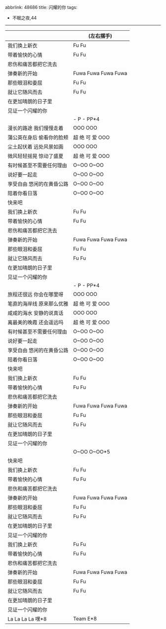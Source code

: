 abbrlink: 48686
title: 闪耀的你
tags:
  - 不眠之夜,44
---
|      |(左右摆手)|
|--|--|
|我们换上新衣|Fu Fu|
|带着愉快的心情|Fu Fu|
|悲伤和痛苦都把它洗去|      |
|弹奏新的开始|Fuwa Fuwa Fuwa Fuwa|
|那些眼泪和委屈|Fu Fu|
|就让它随风而去|Fu Fu|
|在更加晴朗的日子里|      |
|见证一个闪耀的你|      |
|      |- P - PP*4|
|漫长的路途 我们慢慢走着|OOO OOO|
|蒲公英在身后 偷看你的脸颊|超 绝 可 爱 OOO|
|尘土起伏着 远处风景如画|OOO OOO|
|微风轻轻摇晃 惊动了盛夏|超 绝 可 爱 OOO|
|有时候甚至不需要任何理由|O~OO O~OO|
|说好要一起走|O~OO O~OO|
|享受自由 悠闲的在黄昏公路|O~OO O~OO|
|陪着你看日落|O~OO O~OO|
|快来吧|      |
|我们换上新衣|Fu Fu|
|带着愉快的心情|Fu Fu|
|悲伤和痛苦都把它洗去|      |
|弹奏新的开始|Fuwa Fuwa Fuwa Fuwa|
|那些眼泪和委屈|Fu Fu|
|就让它随风而去|Fu Fu|
|在更加晴朗的日子里|      |
|见证一个闪耀的你|      |
|      |- P - PP*4|
|旅程还很远 你会在哪里呀|OOO OOO|
|笔直的海岸线 原来那么优雅|超 绝 可 爱 OOO|
|咸咸的海水 安静的说真话|OOO OOO|
|离最美的晚霞 还会遥远吗|超 绝 可 爱 OOO|
|有时候甚至不需要任何理由|O~OO O~OO|
|说好要一起走|O~OO O~OO|
|享受自由 悠闲的在黄昏公路|O~OO O~OO|
|陪着你看日落|O~OO O~OO|
|快来吧|      |
|我们换上新衣|Fu Fu|
|带着愉快的心情|Fu Fu|
|悲伤和痛苦都把它洗去|      |
|弹奏新的开始|Fuwa Fuwa Fuwa Fuwa|
|那些眼泪和委屈|Fu Fu|
|就让它随风而去|Fu Fu|
|在更加晴朗的日子里|      |
|见证一个闪耀的你|      |
|      |O~OO O~OO*5|
|快来吧|      |
|我们换上新衣|Fu Fu|
|带着愉快的心情|Fu Fu|
|悲伤和痛苦都把它洗去|      |
|弹奏新的开始|Fuwa Fuwa Fuwa Fuwa|
|那些眼泪和委屈|Fu Fu|
|就让它随风而去|Fu Fu|
|在更加晴朗的日子里|      |
|见证一个闪耀的你|      |
|我们换上新衣|Fu Fu|
|带着愉快的心情|Fu Fu|
|悲伤和痛苦都把它洗去|      |
|弹奏新的开始|Fuwa Fuwa Fuwa Fuwa|
|那些眼泪和委屈|Fu Fu|
|就让它随风而去|Fu Fu|
|在更加晴朗的日子里|      |
|见证一个闪耀的你|      |
|La La La La 嘿*8|Team E*8|